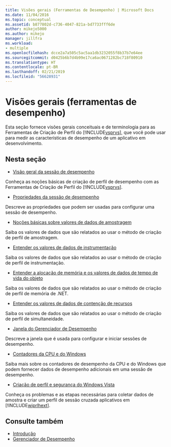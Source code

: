 ```yaml
---
title: Visões gerais (Ferramentas de Desempenho) | Microsoft Docs
ms.date: 11/04/2016
ms.topic: conceptual
ms.assetid: b877802d-c736-4047-821a-bd7733fff6de
author: mikejo5000
ms.author: mikejo
manager: jillfra
ms.workload:
- multiple
ms.openlocfilehash: dcce2a7a505c5ac5aa1db3232055f8b37b7e64ee
ms.sourcegitcommit: d0425b6b7d4b99e17ca6ac0671282bc718f80910
ms.translationtype: HT
ms.contentlocale: pt-BR
ms.lasthandoff: 02/21/2019
ms.locfileid: "56628931"
---
```

# <a name="overviews-performance-tools"></a>Visões gerais (ferramentas de desempenho)
Esta seção fornece visões gerais conceituais e de terminologia para as Ferramentas de Criação de Perfil do [!INCLUDE[vsprvs](../code-quality/includes/vsprvs_md.md)], que você pode usar para medir as características de desempenho de um aplicativo em desenvolvimento.

## <a name="in-this-section"></a>Nesta seção
- [Visão geral da sessão de desempenho](../profiling/performance-session-overview.md)

 Conheça as noções básicas de criação de perfil de desempenho com as Ferramentas de Criação de Perfil do [!INCLUDE[vsprvs](../code-quality/includes/vsprvs_md.md)].

- [Propriedades da sessão de desempenho](../profiling/performance-session-properties.md)

 Descreve as propriedades que podem ser usadas para configurar uma sessão de desempenho.

- [Noções básicas sobre valores de dados de amostragem](../profiling/understanding-sampling-data-values.md)

 Saiba os valores de dados que são relatados ao usar o método de criação de perfil de amostragem.

- [Entender os valores de dados de instrumentação](../profiling/understanding-instrumentation-data-values.md)

 Saiba os valores de dados que são relatados ao usar o método de criação de perfil de instrumentação.

- [Entender a alocação de memória e os valores de dados de tempo de vida do objeto](../profiling/understanding-memory-allocation-and-object-lifetime-data-values.md)

 Saiba os valores de dados que são relatados ao usar o método de criação de perfil de memória de .NET.

- [Entender os valores de dados de contenção de recursos](../profiling/understanding-resource-contention-data-values.md)

 Saiba os valores de dados que são relatados ao usar o método de criação de perfil de simultaneidade.

- [Janela do Gerenciador de Desempenho](../profiling/performance-explorer-window.md)

 Descreve a janela que é usada para configurar e iniciar sessões de desempenho.

- [Contadores da CPU e do Windows](../profiling/cpu-and-windows-counters.md)

 Saiba mais sobre os contadores de desempenho da CPU e do Windows que podem fornecer dados de desempenho adicionais em uma sessão de desempenho.

- [Criação de perfil e segurança do Windows Vista](../profiling/profiling-and-windows-vista-security.md)

 Conheça os problemas e as etapas necessárias para coletar dados de amostra e criar um perfil de sessão cruzada aplicativos em [!INCLUDE[wiprlhext](../debugger/includes/wiprlhext_md.md)].

## <a name="see-also"></a>Consulte também

- [Introdução](../profiling/getting-started-with-performance-tools.md)
- [Gerenciador de Desempenho](../profiling/performance-explorer.md)